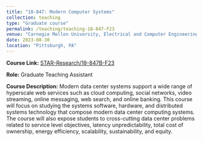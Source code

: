 ```yaml
---
title: "18-847: Modern Computer Systems"
collection: teaching
type: "Graduate course"
permalink: /teaching/teaching-18-847-F23
venue: "Carnegie Mellon University, Electrical and Computer Engineering"
date: 2023-08-30
location: "Pittsburgh, PA"
---
```


**Course Link:** [STAR-Research/18-847B-F23](https://github.com/STAR-Research/18-847B-F23)

**Role:** Graduate Teaching Assistant

**Course Description:** Modern data center systems support a wide range of hyperscale web services such as cloud computing, social networks, video streaming, online messaging, web search, and online banking. This course will focus on studying the systems software, hardware, and distributed systems technology that compose modern data center computing systems. The course will also expose students to cross-cutting data center problems related to service level objectives, latency unpredictability, total cost of ownership, energy efficiency, scalability, sustainability, and equity.

